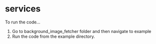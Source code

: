 # services

To run the code...

1. Go to background_image_fetcher folder and then navigate to example
2. Run the code from the example directory.

